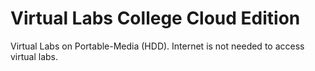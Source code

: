 # Virtual Labs College Cloud Edition 
Virtual Labs on Portable-Media (HDD). Internet is not needed to access virtual labs.
